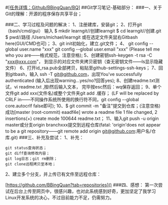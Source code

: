 #[[任务详情：Github/BBingQuan/BQ]](https://github.com/BBingQuan/BQ)
##Git学习笔记-基础部分：
###一、关于Git的理解：开源的程序保存共享平台；

###二、学习过程及问题的解决：
    1、注册建库，安装git；
    2、打开git（bash/cmd/gui）
    输入  $ mkdir learngit//创建learngit
         $ cd learngit//创建.git
         $ pwd//路径
         /Users/michael/learngit
    或在选定文件夹鼠右Gitbash here(GUI/CMD也可)；
    3、git init初始化，建立.git文件；
    4、 git config --global user.name "xxx"
        git config --global user.email "xxx"
    (Please tell me who you are——格式规范，注意空格);
    5、创建密钥ssh-keygen -t rsa -C "xxx@xxx.com"，
    到显示的对应文件夹拷贝密钥（查无密钥文件——ls显示隐藏文件）
    6、打开id_rsa.pub全部拷贝，粘贴至github-settings-ssh-keys；
    7、回到gitbash，输入 ssh -T git@github.com，出现You've successfully authenticated
    (输入后出现warning...yes/no?回答yes);
    8、创建readme.txt测试，vi readme.txt ,按i然后输入文本，
    完毕按esc然后：wq保存返回；
    9、单个文件git add xxx(文件名)或整个文件夹git add .缓存；
    (LF will be replaced by CRLF in——不同操作系统所使用的换行符不同，git config --global core.autocrlf false即可);
    10、$ git commit -m "备注"提交到仓库；(注意空格)
    成功[master (root-commit) eaadf4e] wrote a readme file
        1 file changed, 2 insertions(+)
        create mode 100644 readme.txt；
    11、输入git push -u origin master或分支origin branchxxx提交到远程仓库(fatal: 'origin'does not appear to be a git repository——git remote add origin git@github.com:用户名/仓库.git)
###三、补充及尝试：
1、补充：

    git status查询状态；
    git diff查询修改内容；
    git log日志；git rm删除；
    git clone远程拷贝至本地；
2、建立多个分支，并上传已有文件至远程仓库：

[https://github.com/BBingQuan?tab=repositories]()
###四、感想：
第一次尝试在后台上传至网页中，很感兴趣，也对此系统感到好奇，更加坚定了我学习Linux开发系统的决心，不过目前能力不足，仍需努力。
    






